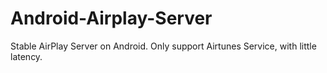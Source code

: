 # Android-Airplay-Server
Stable AirPlay Server on Android. Only support Airtunes Service, with little latency.
